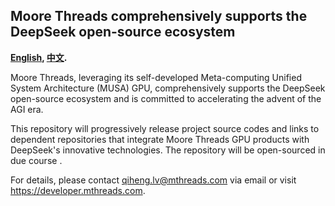 ## Moore Threads comprehensively supports the DeepSeek open-source ecosystem
**[English](README.md), [中文](README_zh.md).**

Moore Threads, leveraging its self-developed Meta-computing Unified System Architecture (MUSA) GPU, comprehensively supports the DeepSeek open-source ecosystem and is committed to accelerating the advent of the AGI era.

This repository will progressively release project source codes and links to dependent repositories that integrate Moore Threads GPU products with DeepSeek's innovative technologies. The repository will be open-sourced in due course .

For details, please contact qiheng.lv@mthreads.com via email or visit https://developer.mthreads.com.
